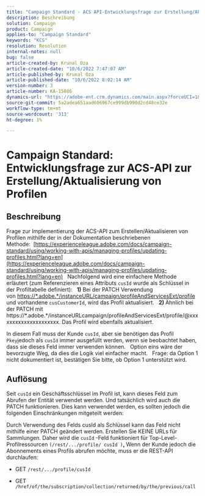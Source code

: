 ```yaml
---
title: "Campaign Standard - ACS API-Entwicklungsfrage zur Erstellung/Aktualisierung von Profilen"
description: Beschreibung
solution: Campaign
product: Campaign
applies-to: "Campaign Standard"
keywords: "KCS"
resolution: Resolution
internal-notes: null
bug: false
article-created-by: Krunal Oza
article-created-date: "10/6/2022 7:47:07 AM"
article-published-by: Krunal Oza
article-published-date: "10/6/2022 8:02:14 AM"
version-number: 3
article-number: KA-15086
dynamics-url: "https://adobe-ent.crm.dynamics.com/main.aspx?forceUCI=1&pagetype=entityrecord&etn=knowledgearticle&id=a100990e-4b45-ed11-bba2-002248086a27"
source-git-commit: 5a2adea651aad606967ce999db990d2cd48ce32e
workflow-type: tm+mt
source-wordcount: '313'
ht-degree: 1%

---
```


# Campaign Standard: Entwicklungsfrage zur ACS-API zur Erstellung/Aktualisierung von Profilen

## Beschreibung


Frage zur Implementierung der ACS-API zum Erstellen/Aktualisieren von Profilen mithilfe der in der Dokumentation beschriebenen Methode:  [https://experienceleague.adobe.com/docs/campaign-standard/using/working-with-apis/managing-profiles/updating-profiles.html?lang=en](https://experienceleague.adobe.com/docs/campaign-standard/using/working-with-apis/managing-profiles/updating-profiles.html?lang=en)
 
Nachfolgend wird eine einfachere Methode erläutert (zum Referenzieren eines Attributs `cusId` wurde als Schlüssel in der Profiltabelle definiert):
 
<b>1)</b> Bei der PATCH Verwendung von [https://\*.adobe.\*/instanceURL/campaign/profileAndServicesExt/profile](https://na01.safelinks.protection.outlook.com/?url=https://mc.adobe.io/unilever-mkt-stage1/campaign/profileAndServicesExt/profile&amp;amp;data=02%7c01%7c%7c7ae64aa57f294ebc9d7d08d4bd48ea2f%7cfa7b1b5a7b34438794aed2c178decee1%7c0%7c0%7c636341568263078022&amp;amp;sdata=EVqAIvzLyFYiHf18eFGtnFm9ya/lLg2YfH5T3xer/9E%3D&amp;amp;reserved=0) und vorhandene `cusCustomerId`, wird das Profil aktualisiert.
 
<b>2) </b>Ähnlich bei der PATCH mit https://\*.adobe.\*/instanceURLcampaign/profileAndServicesExt/profile/@xxxxxxxxxxxxxxxxxxxxx. Das Profil wird ebenfalls aktualisiert.

In diesem Fall muss der Kunde `cusId`, aber sie benötigen das Profil `Pkey`jedoch als `cusId` immer ausgefüllt werden, wenn sie beobachtet haben, dass sie dieses Feld immer verwenden können.
 
Option eins wäre der bevorzugte Weg, da dies die Logik viel einfacher macht.
 
Frage: da Option 1 nicht dokumentiert ist, bestätigen Sie bitte, ob Option 1 unterstützt wird.


## Auflösung


Seit `cusId` ein Geschäftsschlüssel im Profil ist, kann dieses Feld zum Abrufen der Entität verwendet werden.
Und tatsächlich wird auch die PATCH funktionieren.
Dies kann verwendet werden, es sollten jedoch die folgenden Einschränkungen mitgeteilt werden:

Durch Verwendung des Felds cusId als Schlüssel kann das Feld nicht mithilfe einer PATCH geändert werden.
Erstellen Sie KEINE URLs für Sammlungen.
Daher wird die `cusId` -Feld funktioniert für Top-Level-Profilressourcen `(/rest/.../profile/ cusId )`<b>, </b>Wenn der Kunde jedoch die Abonnements eines Profils abrufen möchte, muss er die REST-API durchlaufen:

- GET `/rest/.../profile/cusId`




- GET `/href/of/the/subscription/collection/returned/by/the/previous/call`

